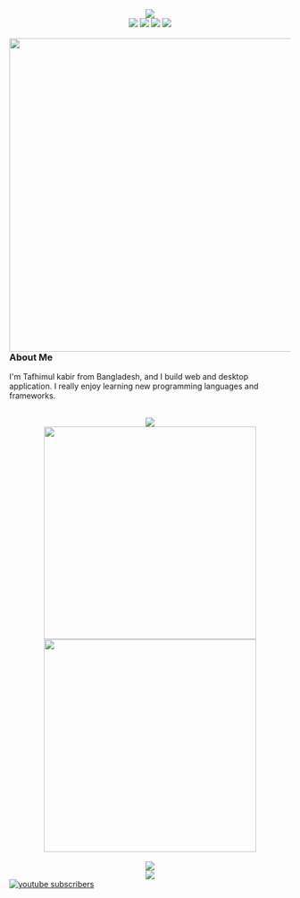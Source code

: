 <div align="center">
  <img src="https://readme-typing-svg.herokuapp.com/?font=Comfortaa&color=%23101010&size=34&height=68&lines=Hi+I%27m+Tafhimul+Kabir;A+Programmer.;Content+Creator.;And+Math+Enthusiast.">
</div>

<div align="center">
  <img src="https://badges.pufler.dev/repos/tafhimulkabir">
  <img src="https://badges.pufler.dev/years/tafhimulkabir">
  <img src="https://badges.pufler.dev/commits/monthly/tafhimulkabir">
  <img src="https://badges.pufler.dev/gists/tafhimulkabir"> 
</div>
<br>


<img align="right" src="https://i.postimg.cc/76pnKkcK/1-9m-WDd-L-ji01b-Gbj-Enut-Ew.gif" width=560>

<h3>About Me</h3>
<p>I'm Tafhimul kabir from Bangladesh, and I build web and desktop application. I really enjoy learning new programming languages and frameworks.</p>

<br>

<div align="center">
  <img src="http://github-readme-streak-stats.herokuapp.com?user=tafhimulkabir&theme=blood&hide_border=true&date_format=M%20j%5B%2C%20Y%5D">
</div>

<div align="center">
  <img src="https://github-readme-stats.vercel.app/api?username=tafhimulkabir&theme=swift&show_icons=true" width="380" />
  <img src="https://github-readme-stats.vercel.app/api/top-langs/?username=tafhimulkabir&layout=compact" width="380" /> 
</div>
<br>


<div align="center">
  <img src="https://github-profile-trophy.vercel.app/?username=tafhimulkabir&theme=flat">
</div>

<div align="center">
  <img src="https://activity-graph.herokuapp.com/graph?username=tafhimulkabir&theme=dracula">
</div>

<!--
<table>
  <tr>
    <td>
      <div>
        <h3>About Me</h3>
        <p>I'm Tafhimul kabir from Bangladesh, and I build web and desktop application. I really enjoy learning new programming languages and frameworks.</p>
      </div>
    </td>
  </tr>
  <tr>
    <td>
      <div>
        <img src="https://i.postimg.cc/76pnKkcK/1-9m-WDd-L-ji01b-Gbj-Enut-Ew.gif">
      </div>
    </td>
  </tr>
 </table>


I started my journey of programming in late 21st sentry. I still remember when I got my first computer It had a huge CRT monitor. 

First time I got interested in computer programming when I saw a book about Visual Basic (Back then It was called Visual Basic not Visual Studio) into my older cousins bookshelf. So borrow that book and start writing code by following the instruction written in the book. It went well at first but then I hit the wall there was few problem I couldn't solve and became disinterested. then about a hear later a friend inviter to to learn web design and soon enough I fall in love with web technology.

Then spend next few year learning web design and web development and working as a freelance web developer on upwork.com (formally known oDesk) and some local freelance project.

Then in 2016 I started working at small local software company Where I used to work on various web based application but It didn't last for very long and covit hit us so now I'm mostly interested to build some open source applications here in github.

Even thought I went to the college in 2011 to learn computer science I mostly consider myself self-taught programmer.

### About My hobby 

I like to learn new technology and I'm very passionate about math and physic and I like to learn and work on artificial intelligent and quantum computer

What's my future plan 
I like to start few new project in the organization call "Dark Matter".
I like to get my computer science bachelor and continue my study (But that's has to wait for a bit)

### What I'm up to recently 

I'm trying to make some basic tutorial in my youtube channel
I'm currently working on the initial design for all the open source application I like to build

Contact me
-->

<!--



[![trophy](https://github-profile-trophy.vercel.app/?username=tafhimulkabir&theme=flat)](https://github.com/ryo-ma/github-profile-trophy)

[![Ashutosh's github activity graph](https://activity-graph.herokuapp.com/graph?username=tafhimulkabir&theme=dracula)](https://github.com/ashutosh00710/github-readme-activity-graph)

[![Anurag's GitHub stats](https://github-readme-stats.vercel.app/api?username=tafhimulkabir&theme=swift&show_icons=true)](https://github.com/anuraghazra/github-readme-stats)

[![Top Langs](https://github-readme-stats.vercel.app/api/top-langs/?username=tafhimulkabir&layout=compact)](https://github.com/anuraghazra/github-readme-stats)

![visitors](https://visitor-badge.glitch.me/badge?page_id=page.id&left_color=green&right_color=red)

### Skills

### Sosial Media

### Cpntact Info

<a href="https://github.com/tafhimulkabir/custom-widget-image">
  <img align="center" src="https://github-readme-stats.vercel.app/api/pin/?username=tafhimulkabir&repo=github-readme-stats" />
</a>
<a href="https://github.com/tafhimulkabir/popular-posts-for-wordpress">
  <img align="center" src="https://github-readme-stats.vercel.app/api/pin/?username=tafhimulkabir&repo=convoychat" />
</a>


![Anurag's GitHub stats](https://github-readme-stats.vercel.app/api?username=tafhimulkabir&theme=dark&show_icons=true)
[![Anurag's GitHub stats](https://github-readme-stats.vercel.app/api?username=tafhimulkabir)](https://github.com/anuraghazra/github-readme-stats)

**tafhimulkabir/tafhimulkabir** is a ✨ _special_ ✨ repository because its `README.md` (this file) appears on your GitHub profile.

Here are some ideas to get you started:

- 🔭 I’m currently working on ...
- 🌱 I’m currently learning ...
- 👯 I’m looking to collaborate on ...
- 🤔 I’m looking for help with ...
- 💬 Ask me about ...
- 📫 How to reach me: ...
- 😄 Pronouns: ...
- ⚡ Fun fact: ...



| First Header  | Second Header |
| ------------- | ------------- |
| Content Cell  | Content Cell  |
| Content Cell  | Content Cell  |

-->




<a href="https://www.youtube.com/channel/[YOUR CHANNEL ID]" align="center">
 <img alt="youtube subscribers" src="https://github-readme-youtube-stats.herokuapp.com/subscribers/index.php?id=[YOUR CHANNEL ID]&key=[YOUR API KEY]"/>
</a>




